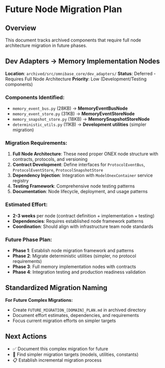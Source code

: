 # Future Node Migration Plan

## Overview
This document tracks archived components that require full node architecture migration in future phases.

## Dev Adapters → Memory Implementation Nodes

**Location**: `archived/src/omnibase_core/dev_adapters/`
**Status**: Deferred - Requires Full Node Architecture
**Priority**: Low (Development/Testing components)

### Components Identified:
- `memory_event_bus.py` (28KB) → **MemoryEventBusNode**
- `memory_event_store.py` (31KB) → **MemoryEventStoreNode**
- `memory_snapshot_store.py` (18KB) → **MemorySnapshotStoreNode**
- `deterministic_utils.py` (11KB) → **Development utilities** (simpler migration)

### Migration Requirements:
1. **Full Node Architecture**: These need proper ONEX node structure with contracts, protocols, and versioning
2. **Contract Development**: Define interfaces for `ProtocolEventBus`, `ProtocolEventStore`, `ProtocolSnapshotStore`
3. **Dependency Injection**: Integration with `ModelOnexContainer` service registry
4. **Testing Framework**: Comprehensive node testing patterns
5. **Documentation**: Node lifecycle, deployment, and usage patterns

### Estimated Effort:
- **2-3 weeks** per node (contract definition + implementation + testing)
- **Dependencies**: Requires established node framework patterns
- **Coordination**: Should align with infrastructure team node standards

### Future Phase Plan:
- **Phase 1**: Establish node migration framework and patterns
- **Phase 2**: Migrate deterministic utilities (simpler, no protocol requirements)
- **Phase 3**: Full memory implementation nodes with contracts
- **Phase 4**: Integration testing and production readiness validation

## Standardized Migration Naming

**For Future Complex Migrations:**
- Create `FUTURE_MIGRATION_[DOMAIN]_PLAN.md` in archived directory
- Document effort estimates, dependencies, and requirements
- Focus current migration efforts on simpler targets

## Next Actions
- ✅ Document this complex migration for future
- 🎯 Find simpler migration targets (models, utilities, constants)
- 📋 Establish incremental migration process

